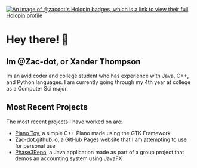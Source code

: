 [![An image of @zacdot's Holopin badges, which is a link to view their full Holopin profile](https://holopin.me/zacdot)](https://holopin.io/@zacdot)
# Hey there! 👋
## Im @Zac-dot, or Xander Thompson

Im an avid coder and college student who has experience with Java, C++, and Python languages. I am currently going through my 4th year at college as a Computer Sci major.

## Most Recent Projects

The most recent projects I have worked on are:
- [Piano Toy](https://github.com/Zac-dot/Pianotoy), a simple C++ Piano made using the GTK Framework
- [Zac-dot.github.io](https://github.com/Zac-dot/Zac-dot.github.io), a GitHub Pages website that I am attempting to use for personal use
- [Phase3Repo](https://github.com/Zac-dot/Phase3Repo), a Java application made as part of a group project that demos an accounting system using JavaFX
